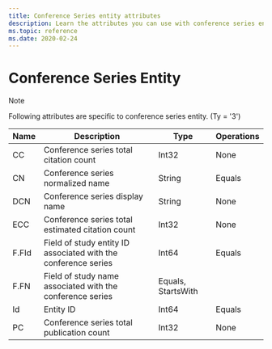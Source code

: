 ```yaml
---
title: Conference Series entity attributes
description: Learn the attributes you can use with conference series entities in the Project Academic Knowledge API.
ms.topic: reference
ms.date: 2020-02-24
---
```


# Conference Series Entity

> [!NOTE]
> Following attributes are specific to conference series entity. (Ty = '3')

Name | Description | Type | Operations
--- | --- | --- | ---
CC | Conference series total citation count | Int32 | None 
CN | Conference series normalized name | String | Equals
DCN | Conference series display name | String | None
ECC | Conference series total estimated citation count | Int32 | None
F.FId | Field of study entity ID associated with the conference series | Int64 | Equals
F.FN | Field of study name associated with the conference series | Equals, StartsWith
Id | Entity ID | Int64 | Equals
PC | Conference series total publication count | Int32 | None
